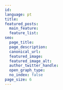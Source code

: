 ```yaml
---
id:
language: pt
title:
featured_posts:
  main_feature:
  feature_list:
seo:
  page_title:
  page_description:
  canonical_url:
  featured_image:
  featured_image_alt:
  author_twitter_handle:
  open_graph_type:
  no_index: false
page_size: 6
---
```

